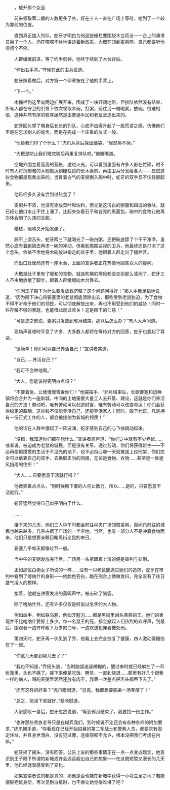 　　，放开那个女巫

　　前来领取第二餐的人数更多了些，好在三人一直在广场上等待，抢到了一个较为靠前的位置。

　　直到真正加入列队，蛇牙才明白为何这些栅栏要围绕木台而设——台上的演讲员换了一个人，仍在喋喋不休地讲述着新政策，大概在领到麦粥前，自己都要听他唠叨个不停。

　　人群缓缓前进，等了约半刻钟，他终于绕到了木台背后。

　　“伸出右手背。”守候在此的卫兵说道。

　　蛇牙照着做后，对方将一个印章按在了他的手背上。

　　“下一个。”

　　木栅栏到这里向两边扩展开来，围成了一块开阔地带，但排队依然没有结束，所有人都在守卫的引导下依次领取木碗，打粥，前往另一端喝粥，放碗。很难相信，这种井然有序的秩序居然是由普通平民和老鼠营造出来的。

　　蛇牙回头望了眼身后长长的列队，心底不由得升起了一股荒谬之感，仿佛他们不是在乞求别人的施舍，而是在完成一个庄重的仪式一般。

　　“他给我们印了个什么？”虎爪从背后探出脑袋，“居然擦不掉。”

　　“大概是防止我们喝完粥后再重复排队吧，”他撇嘴道。

　　空地外围立着高高的营帐，透过火光，可以看到里面有许多人影在忙碌，时不时有人将沉甸甸的木桶搬运到栅栏边的长木桌前，再由卫兵分发给各人——显然这些食物都是现煮出来的，当冒着白气的麦粥倒入碗中时，蛇牙的双手忍不住轻颤起来。

　　他已经多久没有尝到过热食了？

　　麦粥并不浓，也没有添放菜叶和佐料，但光是这洁白的粥面和四溢的香味，就已经让他口水止不住上涌了。比起夹杂着石子和谷壳的黑面包，碗中的食物让他再次体会到了久违的甘甜。

　　糟糕，眼睛又开始发酸了。

　　顾不上烫舌头，蛇牙两三下就喝光了一碗白粥，还把碗底舔了个干干净净。虽然心底有着跑回去再求一碗的冲动，但看到周围监视的卫兵，他最终还是打消了这个念头。依依不舍地将木碗放进指定的盆子里，他跟着人群走出了栅栏区。

　　而出口处居然还有一座木台，上面的宣讲者正在热情地回答众人的提问。

　　大概是肚子里有了暖和的食物，就连吹拂的寒风都没先前那么凌冽了，蛇牙三人不由地放缓了脚步，跟着人群缓缓向木台靠去。

　　“你问王子殿下为什么要发放救济粮？这个问题问得好！”那人手舞足蹈地说道，“因为殿下决心将要塞里的老鼠彻底清除出去，那些受到老鼠胁迫，为了食物不得不听命于他们的领民，可以彻底解放出来，再也不用受到他们的威胁！同时一些存粮不够的家庭，也能借此度过难关！这是殿下的仁慈！”

　　“可是您之前说，麦粥只发放到邪月结束，那以后怎么办？”有人大声问道。

　　现场声音顿时平息了许多，大多数人都将在等待对方的回答，蛇牙也竖起了耳朵。

　　“很简单！你们可以自己养活自己！”宣讲者笑道。

　　“自己……养活自己？”

　　“我可不会种地啊。”

　　“大人，您能说得更明白点吗？”

　　“不要着急，让我慢慢告诉你们！”他摆摆手，“邪月结束后，长歌要塞和边陲镇将会合并为一座新城，中间的土地需要大量工人去开垦、建设，这就是你们养活自己的方法！劳动吧，唯有劳动可以创造财富，唯有劳动可以改变命运！你们会获得稳定的薪酬，这些钱不仅能养活自己，还能养活家人！同时，殿下允诺，凡是拥有一份正式工作的人，都会被接纳为新城的领民！”

　　他的话在人群中激起了一阵波澜，蛇牙感到自己的心飞快跳动起来。

　　“没错，我知道你们都在想什么，”宣讲者高声道，“你们之中就有不少老鼠……或者说，被迫成为老鼠的城民，但是没有关系，通过劳动，你们将获得新生——不必再偷偷摸摸的生活于不见光的地下，也不必担心哪一天就被送上绞刑架，你们完全可以依靠自己的双手，去换取正当的回报，无论是食物、衣物……甚至是一处遮风挡雨的住所！”

　　“大人……只要愿意干活就行吗？”

　　他微笑着点点头，“到时候殿下要的人何止数万，所以……是的，只要愿意干活就行。”

　　蛇牙猛然觉得自己似乎明白了什么。

　　……

　　接下来的几天，他们三人中午时都会前往中央广场领取麦粥，而闻讯前往的城民也越来越多，几乎占据了广场的一半空地。当然，也有一部分人不是冲着食物而来，他们只是想要亲眼目睹黑街老鼠的末日。

　　要塞几乎每天都像过节一般。

　　当中午的麦粥发放完毕后，广场另一头紧跟着上演的便是审判与处刑。

　　正如那位白袍女子所说的一样……没有一只老鼠能逃过她们的追捕，蛇牙在审判中看到了喀纳什的身影——他脸色苍白，跪在刑台上微微发抖，完全没有了往日盛气凌人的模样。

　　接着，他就在铁管发出的轰鸣声中，被击碎了脑袋。

　　除了喀纳什外，还有许多仅仅是听说过名字的大人物。

　　例如血手，例如铁乌鸦，例如开膛刃……都是黑街里凶名鼎鼎的王。他们的表现并不比喀纳什要好上多少。每一名鼠王的死，都会掀起人们热烈的欢呼声，到最后，围观者一边齐呼殿下万岁的口号，一边欢送犯罪者被处刑。

　　第四天时，蛇牙再一次见到了乔，他看上去完全恢复了健康，四人激动得拥抱在了一起。

　　“你这几天都到哪儿去了？”

　　“我也不知道，”乔摇头道，“当时脑袋迷迷糊糊的，醒过来时就已经躺在了一间帐篷里，头也不痛了。接下来便是吃饭、睡觉，一直到烧退……那里有好几个跟我一样的病人，喝的麦粥里居然还放有肉干，我第一次差点把舌头都吞下去了。”

　　“还有这样的好事？”虎爪瞪眼道，“见鬼，我都想要感染一场寒疫了！”

　　“总之，能活下来就好，”葵欣慰道。

　　大家感叹一番后，蛇牙忽然说道，“等到邪月结束了，我要找一份工作。”

　　“也许那些贵族老爷只是在糊弄我们，到时候说不定还会有各种各样的附加要求，”虎爪摊手道，“你看现在已经开始招募的第二军战士和警察人员，都要求有固定住址，并且身世清白，没有犯过罪，连偷窃都不允许，根本没把我们考虑在内嘛。”

　　蛇牙摇了摇头，没有回答。公告上说的那些事情正在一点一点变成现实，他意识到王子殿下所谓的新城或许会远远超出自己的想象——在这既短暂又漫长的几天里，他已经逐渐感受到了变化。

　　如果宣讲者说的都是真的，那他是否也能在新城中获得一小块立足之地？若能摆脱老鼠身份，再次见到白纸时，也不会让她觉得难堪了吧？
